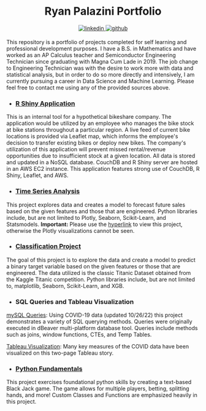 
    
<h1 align="center">Ryan Palazini Portfolio</h1>
<p align="center"><a href="https://github.com/ryanpalazini" target="_blank">
<a href="https://linkedin.com/in/ryan-palazini" target="_blank">
<img src=https://img.shields.io/badge/linkedin-%231E77B5.svg?&style=for-the-badge&logo=linkedin&logoColor=white alt=linkedin style="margin-bottom: 5px;" />
<img src=https://img.shields.io/badge/github-%2324292e.svg?&style=for-the-badge&logo=github&logoColor=white alt=github style="margin-bottom: 5px;" />
</a>
</a>
<a href="https://www.kaggle.com/RyanPalazini" target="_blank">
<!<img src=https://img.shields.io/badge/kaggle-%2344BAE8.svg?&style=for-the-badge&logo=kaggle&logoColor=white alt=kaggle style="margin-bottom: 5px;" />
</a><br>
</p>

This repository is a portfolio of projects completed for self learning and professional development purposes. I have a B.S. in Mathematics and have worked as an AP Calculus teacher and Semiconductor Engineering Technician since graduating with Magna Cum Lade in 2019. The job change to Engineering Technician was with the desire to work more with data and statistical analysis, but in order to do so more directly and intensively, I am currently pursuing a career in Data Science and Machine Learning. Please feel free to contact me using any of the provided sources above.<br>

* <h3><a href="http://http://3.12.192.46:3838/bikeshare/">R Shiny Application</a></h3>
This is an internal tool for a hypothetical bikeshare company. The application would be utilized by an employee who manages the bike stock at bike stations throughout a particular region. A live feed of current bike locations is provided via Leaflet map, which informs the employee's decision to transfer existing bikes or deploy new bikes. The company's utilization of this application will prevent missed rental/revenue opportunities due to insufficient stock at a given location. All data is stored and updated in a NoSQL database. CouchDB and R Shiny server are hosted in an AWS EC2 instance. This application features strong use of CouchDB, R Shiny, Leaflet, and AWS.

* <h3><a href="https://nbviewer.org/github/RyanPalazini/Portfolio/blob/main/TimeSeries/Time_Series_Analysis.ipynb">Time Series Analysis</a></h3>
This project explores data and creates a model to forecast future sales based on the given features and those that are engineered. Python libraries include, but are not limited to Plotly, Seaborn, Scikit-Learn, and Statsmodels. <b>Important: </b>Please use the <a href="https://nbviewer.org/github/RyanPalazini/Portfolio/blob/main/TimeSeries/Time_Series_Analysis.ipynb">hyperlink</a> to view this project, otherwise the Plotly visualizations cannot be seen.

* <h3><a href="https://github.com/RyanPalazini/Portfolio/blob/main/ClassificationProject/titanic_portfolio.ipynb">Classification Project</a></h3>
The goal of this project is to explore the data and create a model to predict a binary target variable based on the given features or those that are engineered. The data utilized is the classic Titanic Dataset obtained from the Kaggle Titanic competition. Python libraries include, but are not limited to, matplotlib, Seaborn, Scikit-Learn, and XGB.

* <p style="color:#0000EE";><h3>SQL Queries and Tableau Visualization</h3></p>
<a href="https://github.com/RyanPalazini/Portfolio/blob/main/COVID-19/mySQL_queries.md">mySQL Queries</a>: Using COVID-19 data (updated 10/26/22) this project demonstrates a variety of SQL querying methods. Queries were originally executed in dBeaver multi-platform database tool. Queries include methods such as joins, window functions, CTEs, and Temp Tables.

<a href="https://public.tableau.com/app/profile/ryan.p1574/viz/COVIDDashboard_16668613475780/Story1?publish=yes: Many key measures of this COVID data have been visualized on this two-page Tableau story.
">Tableau Visualization</a>: Many key measures of the COVID data have been visualized on this two-page Tableau story.

* <h3><a href="https://github.com/RyanPalazini/Portfolio/blob/main/BlackJackGame/black-jack-game.ipynb">Python Fundamentals</a></h3>
This project exercises foundational python skills by creating a text-based Black Jack game. The game allows for multiple players, betting, splitting hands, and more! Custom Classes and Functions are emphasized heavily in this project.

<!--- <h3 align="left">Languages and Tools:</h3>
<p align="left"> <a href="https://git-scm.com/" target="_blank" rel="noreferrer"> <img src="https://www.vectorlogo.zone/logos/git-scm/git-scm-icon.svg" alt="git" width="40" height="40"/> </a> <a href="https://www.mysql.com/" target="_blank" rel="noreferrer"> <img src="https://raw.githubusercontent.com/devicons/devicon/master/icons/mysql/mysql-original-wordmark.svg" alt="mysql" width="40" height="40"/> </a> <a href="https://pandas.pydata.org/" target="_blank" rel="noreferrer"> <img src="https://raw.githubusercontent.com/devicons/devicon/2ae2a900d2f041da66e950e4d48052658d850630/icons/pandas/pandas-original.svg" alt="pandas" width="40" height="40"/> </a> <a href="https://www.python.org" target="_blank" rel="noreferrer"> <img src="https://raw.githubusercontent.com/devicons/devicon/master/icons/python/python-original.svg" alt="python" width="40" height="40"/> </a> <a href="https://scikit-learn.org/" target="_blank" rel="noreferrer"> <img src="https://upload.wikimedia.org/wikipedia/commons/0/05/Scikit_learn_logo_small.svg" alt="scikit_learn" width="40" height="40"/> </a> <a href="https://seaborn.pydata.org/" target="_blank" rel="noreferrer"> <img src="https://seaborn.pydata.org/_images/logo-mark-lightbg.svg" alt="seaborn" width="40" height="40"/> </a> <a href="https://www.tensorflow.org" target="_blank" rel="noreferrer"> <img src="https://www.vectorlogo.zone/logos/tensorflow/tensorflow-icon.svg" alt="tensorflow" width="40" height="40"/> </a> </p>  --->
